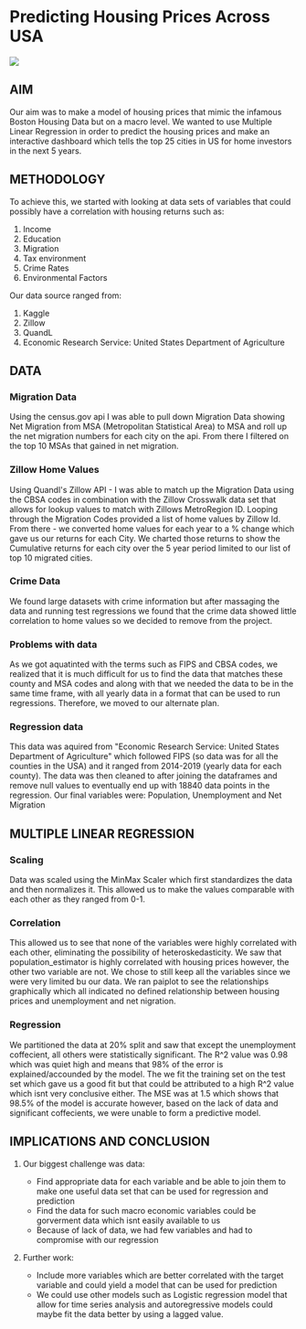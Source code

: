 # Predicting Housing Prices Across USA

![](https://images.dwell.com/photos-6488407258118639616/6651031535077519360-large/a-fire-pit-between-two-wings-of-the-home-encourages-outdoor-living.jpg)

## AIM
Our aim was to make a model of housing prices that mimic the infamous Boston Housing Data but on a macro level. We wanted to use Multiple Linear Regression in order to predict the housing prices and make an interactive dashboard which tells the top 25 cities in US for home investors in the next 5 years.

## METHODOLOGY
To achieve this, we started with looking at data sets of variables that could possibly have a correlation with housing returns such as:
  1. Income
  2. Education
  3. Migration
  4. Tax environment
  5. Crime Rates
  6. Environmental Factors

Our data source ranged from:
  1. Kaggle
  2. Zillow
  3. QuandL
  4. Economic Research Service: United States Department of Agriculture
  
## DATA
### Migration Data
Using the census.gov api I was able to pull down Migration Data showing Net Migration from MSA (Metropolitan Statistical Area) to MSA and roll up the net migration numbers for each city on the api.  From there I filtered on the top 10 MSAs that gained in net migration.

### Zillow Home Values
Using Quandl's Zillow API - I was able to match up the Migration Data using the CBSA codes in combination with the Zillow Crosswalk data set that allows for lookup values to match with Zillows MetroRegion ID.  Looping through the Migration Codes provided a list of home values by Zillow Id.  From there - we converted home values for each year to a % change which gave us our returns for each City.  We charted those returns to show the Cumulative returns for each city over the 5 year period limited to our list of top 10 migrated cities.

### Crime Data
We found large datasets with crime information but after massaging the data and running test regressions we found that the crime data showed little correlation to home values so we decided to remove from the project.

### Problems with data
As we got aquatinted with the terms such as FIPS and CBSA codes, we realized that it is much difficult for us to find the data that matches these county and MSA codes and along with that we needed the data to be in the same time frame, with all yearly data in a format that can be used to run regressions. Therefore, we moved to our alternate plan. 

### Regression data
This data was aquired from "Economic Research Service: United States Department of Agriculture" which followed FIPS (so data was for all the counties in the USA) and it ranged from 2014-2019 (yearly data for each county). The data was then cleaned to after joining the dataframes and remove null values to eventually end up with 18840 data points in the regression. Our final variables were: Population, Unemployment and Net Migration

## MULTIPLE LINEAR REGRESSION
### Scaling
Data was scaled using the MinMax Scaler which first standardizes the data and then normalizes it. This allowed us to make the values comparable with each other as they ranged from 0-1. 

### Correlation
This allowed us to see that none of the variables were highly correlated with each other, eliminating the possibility of heteroskedasticity. We saw that population_estimator is highly correlated with housing prices however, the other two variable are not. We chose to still keep all the variables since we were very limited bu our data. We ran paiplot to see the relationships graphically which all indicated no defined relationship between housing prices and unemployment and net nigration. 

### Regression
We partitioned the data at 20% split and saw that except the unemployment coffecient, all others were statistically significant. The R^2 value was 0.98 which was quiet high and means that 98% of the error is explained/accounded by the model. 
The we fit the training set on the test set which gave us a good fit but that could be attributed to a high R^2 value which isnt very conclusive either. 
The MSE was at 1.5 which shows that 98.5% of the model is accurate however, based on the lack of data and significant coffecients, we were unable to form a predictive model. 

## IMPLICATIONS AND CONCLUSION
1. Our biggest challenge was data:
    - Find appropriate data for each variable and be able to join them to make one useful data set that can be used for regression and prediction
    - Find the data for such macro economic variables could be gorverment data which isnt easily available to us
    - Because of lack of data, we had few variables and had to compromise with our regression
  
2. Further work:
   - Include more variables which are better correlated with the target variable and could yield a model that can be used for prediction
   - We could use other models such as Logistic regression model that allow for time series analysis and autoregressive models could maybe fit the data better by using a lagged value.
